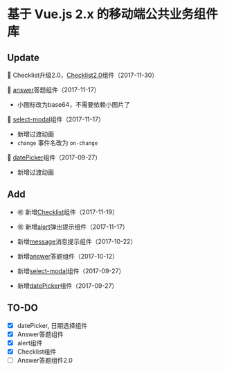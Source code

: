 # 基于 Vue.js 2.x 的移动端公共业务组件库

## Update
:rose: Checklist升级2.0，[Checklist2.0](https://github.com/dunizb/vue-components/tree/master/src/checklist)组件（2017-11-30）

:rose: [answer](https://github.com/dunizb/vue-components/tree/master/src/answer)答题组件（2017-11-17）
- 小图标改为base64，不需要依赖小图片了

:rose: [select-modal](https://github.com/dunizb/vue-components/tree/master/src/selectModal)组件（2017-11-17）
- 新增过渡动画
- `change` 事件名改为 `on-change`

:rose: [datePicker](https://github.com/dunizb/vue-components/tree/master/src/datePicker)组件（2017-09-27）
- 新增过渡动画

## Add

- :congratulations: 新增[Checklist](https://github.com/dunizb/vue-components/tree/master/src/checklist)组件（2017-11-19）
- :congratulations: 新增[alert](https://github.com/dunizb/vue-components/tree/master/src/alert)弹出提示组件（2017-11-17）

- 新增[message](https://github.com/dunizb/vue-components/tree/master/src/message)消息提示组件（2017-10-22）
- 新增[answer](https://github.com/dunizb/vue-components/tree/master/src/answer)答题组件（2017-10-12）
- 新增[select-modal](https://github.com/dunizb/vue-components/tree/master/src/datePicker)组件（2017-09-27）
- 新增[datePicker](https://github.com/dunizb/vue-components/tree/master/src/datePicker)组件（2017-09-27）

## TO-DO

- [X] datePicker, 日期选择组件
- [X] Answer答题组件
- [X] alert组件
- [X] Checklist组件
- [ ] Answer答题组件2.0